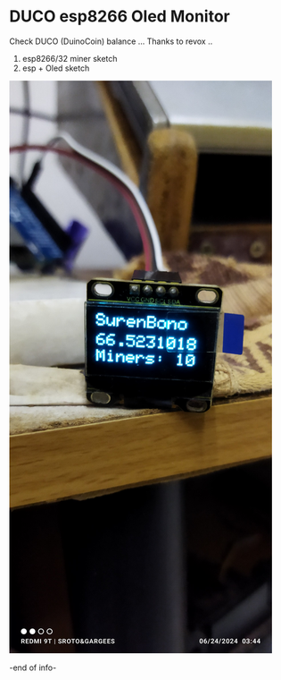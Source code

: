 # DUCO esp8266 Oled Monitor
Check DUCO (DuinoCoin) balance ... 
Thanks to revox ..
1. esp8266/32 miner sketch
2. esp + Oled sketch 


![Alt text](espOled.jpg)






-end of info-
